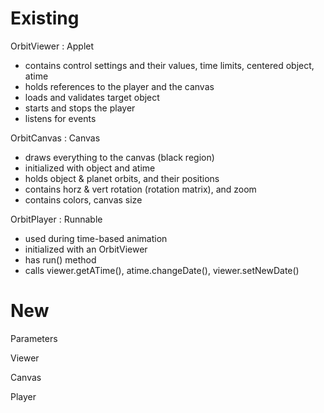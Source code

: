 Existing
==================

OrbitViewer : Applet
 - contains control settings and their values, time limits, centered object, atime
 - holds references to the player and the canvas
 - loads and validates target object
 - starts and stops the player
 - listens for events

OrbitCanvas : Canvas
 - draws everything to the canvas (black region)
 - initialized with object and atime
 - holds object & planet orbits, and their positions
 - contains horz & vert rotation (rotation matrix), and zoom
 - contains colors, canvas size

OrbitPlayer : Runnable
 - used during time-based animation
 - initialized with an OrbitViewer
 - has run() method
 - calls viewer.getATime(), atime.changeDate(), viewer.setNewDate()


New
==================

Parameters



Viewer



Canvas



Player


